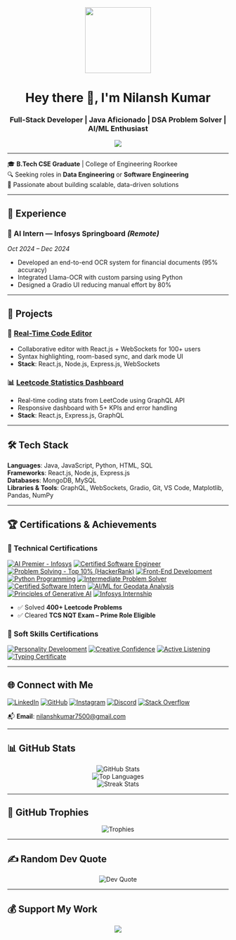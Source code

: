 <div align="center">
  <img src="https://media.giphy.com/media/M9gbBd9nbDrOTu1Mqx/giphy.gif" height="150"/>
</div>

<h1 align="center">Hey there 👋, I'm Nilansh Kumar</h1>
<h3 align="center">Full-Stack Developer | Java Aficionado | DSA Problem Solver | AI/ML Enthusiast</h3>

<div align="center">
  <a href="https://visitcount.itsvg.in">
    <img src="https://visitcount.itsvg.in/api?id=nilansh-07&label=Profile%20Views&color=12&icon=0&pretty=true" />
  </a>
</div>

---

🎓 **B.Tech CSE Graduate** | College of Engineering Roorkee  
🔍 Seeking roles in **Data Engineering** or **Software Engineering**  
🧠 Passionate about building scalable, data-driven solutions

---

## 💼 Experience

### 🔹 AI Intern — Infosys Springboard *(Remote)*  
*Oct 2024 – Dec 2024*
- Developed an end-to-end OCR system for financial documents (95% accuracy)
- Integrated Llama-OCR with custom parsing using Python
- Designed a Gradio UI reducing manual effort by 80%

---

## 🚀 Projects

### 🔧 [Real-Time Code Editor](https://github.com/nilansh-07/realtime-code-editor)
- Collaborative editor with React.js + WebSockets for 100+ users
- Syntax highlighting, room-based sync, and dark mode UI  
- **Stack**: React.js, Node.js, Express.js, WebSockets

### 📊 [Leetcode Statistics Dashboard](https://github.com/nilansh-07/leetcode-user-dashboard)
- Real-time coding stats from LeetCode using GraphQL API  
- Responsive dashboard with 5+ KPIs and error handling  
- **Stack**: React.js, Express.js, GraphQL

---

## 🛠 Tech Stack

**Languages**: Java, JavaScript, Python, HTML, SQL  
**Frameworks**: React.js, Node.js, Express.js  
**Databases**: MongoDB, MySQL  
**Libraries & Tools**: GraphQL, WebSockets, Gradio, Git, VS Code, Matplotlib, Pandas, NumPy

---

## 🏆 Certifications & Achievements

### 🧠 Technical Certifications

[![AI Premier - Infosys](https://img.shields.io/badge/AI_Premier_Infoys-%23007ACC?style=flat-square&logo=google-drive&logoColor=white)](https://drive.google.com/file/d/1dpUHez0CW_BkLiC5jtzGK_OsRLs1m7_z/view?usp=sharing)
[![Certified Software Engineer](https://img.shields.io/badge/Software_Engineer-HackerRank-%23121011?style=flat-square&logo=hackerrank&logoColor=white)](https://www.hackerrank.com/certificates/iframe/1fb8d2ae5767)
[![Problem Solving - Top 10% (HackerRank)](https://img.shields.io/badge/Problem%20Solving%20–%20Top%2010%25-%232EC866?style=flat-square&logo=hackerrank&logoColor=white)](https://www.hackerrank.com/certificates/iframe/9630060828c6)
[![Front-End Development](https://img.shields.io/badge/Front_End_Dev-%233399FF?style=flat-square&logo=react&logoColor=white)](https://drive.google.com/file/d/1qsvcAc3BtSKwKyqLhu53MrWjo-Qwdjzt/view?usp=sharing)
[![Python Programming](https://img.shields.io/badge/Python_Programming-%233776AB?style=flat-square&logo=python&logoColor=white)](https://drive.google.com/file/d/1lj5zdaroSyqOb61C3VQcJXVlGvy9WhxH/view?usp=sharing)
[![Intermediate Problem Solver](https://img.shields.io/badge/Intermediate_Problem_Solver-%23FFA500?style=flat-square&logo=leetcode&logoColor=white)](https://drive.google.com/file/d/1mvjiXl43wZF64yZNZzcTfvq5sMDbpr81/view?usp=sharing)
[![Certified Software Intern](https://img.shields.io/badge/Software_Intern-Certified-%2360B5CC?style=flat-square&logo=google-drive&logoColor=white)](https://drive.google.com/file/d/1KjJMzq9xq76epeTwLBgxjfigOZdzn7it/view?usp=sharing)
[![AI/ML for Geodata Analysis](https://img.shields.io/badge/AI_ML_Geodata-%23007ACC?style=flat-square&logo=google-earth&logoColor=white)](https://drive.google.com/file/d/1OatUosK5i_1YZj5LLT9nJY8BtjS_Fshv/view?usp=sharing)
[![Principles of Generative AI](https://img.shields.io/badge/Generative_AI-%235C2D91?style=flat-square&logo=openai&logoColor=white)](https://drive.google.com/file/d/1S5aDSFRY7yMKg99XhyNIyVX4z7L1ccZQ/view?usp=sharing)
[![Infosys Internship](https://img.shields.io/badge/Infosys_Internship-%230077B5?style=flat-square&logo=infosys&logoColor=white)](https://drive.google.com/file/d/1Do-7hcyfMrGEeZ2z0JT8KEG2limkZxtN/view?usp=sharing)

- ✅ Solved **400+ Leetcode Problems**  
- ✅ Cleared **TCS NQT Exam – Prime Role Eligible**

### 🌱 Soft Skills Certifications

[![Personality Development](https://img.shields.io/badge/Personality_Development-%23E1306C?style=flat-square&logo=google-drive&logoColor=white)](https://drive.google.com/file/d/1EdQaxY4nfcFA8kpwvMxDgxCoITREcpVU/view?usp=sharing)
[![Creative Confidence](https://img.shields.io/badge/Creative_Confidence-%23FF9F00?style=flat-square&logo=adobecreativecloud&logoColor=white)](https://drive.google.com/file/d/1Wxozf2IuuxDWwR_kIRMCKAGXJl7dyTcb/view?usp=sharing)
[![Active Listening](https://img.shields.io/badge/Active_Listening-%2300C49F?style=flat-square&logo=audiomack&logoColor=white)](https://drive.google.com/file/d/1RY7t6ke_8d_gmOZlI-kOEnfeiajeBCpT/view?usp=sharing)
[![Typing Certificate](https://img.shields.io/badge/Typing_Certified-%2300BFFF?style=flat-square&logo=windows&logoColor=white)](https://drive.google.com/file/d/1aVTRYT4n0XjjTw1Ae4Q9W31As6kyTJgc/view?usp=sharing)

---

## 🌐 Connect with Me

[![LinkedIn](https://img.shields.io/badge/-LinkedIn-%230077B5?style=for-the-badge&logo=linkedin&logoColor=white)](https://linkedin.com/in/nilansh07)
[![GitHub](https://img.shields.io/badge/-GitHub-181717?style=for-the-badge&logo=github&logoColor=white)](https://github.com/nilansh-07)
[![Instagram](https://img.shields.io/badge/-Instagram-E4405F?style=for-the-badge&logo=instagram&logoColor=white)](https://instagram.com/nilansh_07)
[![Discord](https://img.shields.io/badge/Discord-%237289DA?style=for-the-badge&logo=discord&logoColor=white)](https://discord.gg/gVvQueV7)
[![Stack Overflow](https://img.shields.io/badge/-StackOverflow-FE7A16?style=for-the-badge&logo=stack-overflow&logoColor=white)](https://stackoverflow.com/users/19933809)

📬 **Email**: [nilanshkumar7500@gmail.com](mailto:nilanshkumar7500@gmail.com)

---

## 📊 GitHub Stats

<p align="center">
  <img src="https://github-readme-stats.vercel.app/api?username=nilansh-07&theme=dark&hide_border=false&include_all_commits=true&count_private=true" alt="GitHub Stats"/>
  <br/>
  <img src="https://github-readme-stats.vercel.app/api/top-langs/?username=nilansh-07&theme=dark&hide_border=false&layout=compact" alt="Top Languages"/>
  <br/>
  <img src="https://github-readme-streak-stats.herokuapp.com/?user=nilansh-07&theme=dark&hide_border=false" alt="Streak Stats"/>
</p>

---

## 🏅 GitHub Trophies

<p align="center">
  <img src="https://github-profile-trophy.vercel.app/?username=nilansh-07&theme=github-dark&no-frame=true&margin-w=8" alt="Trophies"/>
</p>

---

## ✍️ Random Dev Quote

<p align="center">
  <img src="https://quotes-github-readme.vercel.app/api?type=horizontal&theme=radical" alt="Dev Quote"/>
</p>

---

## 💰 Support My Work

<p align="center">
  <a href="https://buymeacoffee.com/nilansh_07" target="_blank">
    <img src="https://img.shields.io/badge/Buy%20Me%20a%20Coffee-%23FFDD00.svg?style=for-the-badge&logo=buy-me-a-coffee&logoColor=black" />
  </a>
</p>

<!-- Proudly built with GPRM & ❤️ -->
